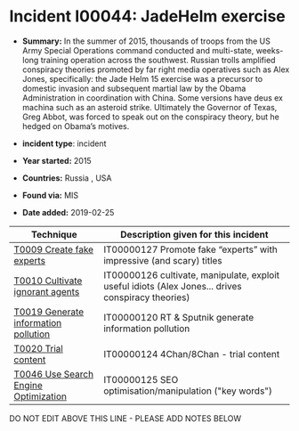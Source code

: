# Incident I00044: JadeHelm exercise

* **Summary:** In the summer of 2015, thousands of troops from the US Army Special Operations command conducted and multi-state, weeks-long training operation across the southwest. Russian trolls amplified conspiracy theories promoted by far right media operatives such as Alex Jones, specifically: the Jade Helm 15 exercise was a precursor to domestic invasion and subsequent martial law by the Obama Administration in coordination with China. Some versions have deus ex machina such as an asteroid strike. Ultimately the Governor of Texas, Greg Abbot, was forced to speak out on the conspiracy theory, but he hedged on Obama’s motives.

* **incident type**: incident

* **Year started:** 2015

* **Countries:** Russia , USA

* **Found via:** MIS

* **Date added:** 2019-02-25
 

| Technique | Description given for this incident |
| --------- | ------------------------- |
| [T0009 Create fake experts](../../generated_pages/techniques/T0009.md) | IT00000127 Promote fake “experts” with impressive (and scary) titles |
| [T0010 Cultivate ignorant agents](../../generated_pages/techniques/T0010.md) | IT00000126 cultivate, manipulate, exploit useful idiots (Alex Jones... drives conspiracy theories) |
| [T0019 Generate information pollution](../../generated_pages/techniques/T0019.md) | IT00000120 RT & Sputnik generate information pollution |
| [T0020 Trial content](../../generated_pages/techniques/T0020.md) | IT00000124 4Chan/8Chan - trial content |
| [T0046 Use Search Engine Optimization](../../generated_pages/techniques/T0046.md) | IT00000125 SEO optimisation/manipulation ("key words") |


DO NOT EDIT ABOVE THIS LINE - PLEASE ADD NOTES BELOW
